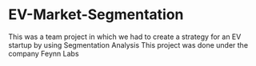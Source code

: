 # EV-Market-Segmentation
This was a team project in which we had to create a strategy for an EV startup by using Segmentation Analysis
This project was done under the company Feynn Labs

